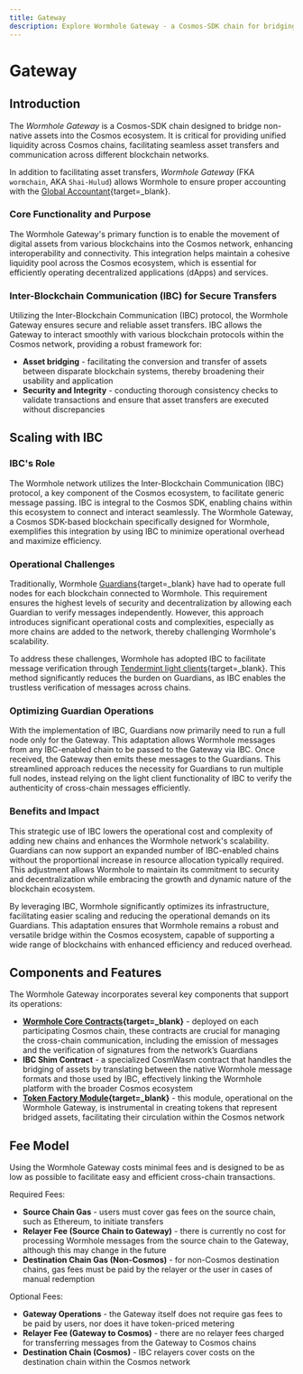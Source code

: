 ```yaml
---
title: Gateway
description: Explore Wormhole Gateway - a Cosmos-SDK chain for bridging assets into Cosmos, enhancing liquidity and cross-chain communication with IBC integration.
---
```


# Gateway 

## Introduction 

The _Wormhole Gateway_ is a Cosmos-SDK chain designed to bridge non-native assets into the Cosmos ecosystem. It is critical for providing unified liquidity across Cosmos chains, facilitating seamless asset transfers and communication across different blockchain networks.

In addition to facilitating asset transfers, _Wormhole Gateway_ (FKA `wormchain`, AKA `Shai-Hulud`) allows Wormhole to ensure proper accounting with the [Global Accountant](https://github.com/wormhole-foundation/wormhole/blob/main/whitepapers/0011_accountant.md){target=\_blank}. 


### Core Functionality and Purpose

The Wormhole Gateway's primary function is to enable the movement of digital assets from various blockchains into the Cosmos network, enhancing interoperability and connectivity. This integration helps maintain a cohesive liquidity pool across the Cosmos ecosystem, which is essential for efficiently operating decentralized applications (dApps) and services.

### Inter-Blockchain Communication (IBC) for Secure Transfers

Utilizing the Inter-Blockchain Communication (IBC) protocol, the Wormhole Gateway ensures secure and reliable asset transfers. IBC allows the Gateway to interact smoothly with various blockchain protocols within the Cosmos network, providing a robust framework for:

- **Asset bridging** - facilitating the conversion and transfer of assets between disparate blockchain systems, thereby broadening their usability and application
- **Security and Integrity** - conducting thorough consistency checks to validate transactions and ensure that asset transfers are executed without discrepancies

## Scaling with IBC

### IBC's Role

The Wormhole network utilizes the Inter-Blockchain Communication (IBC) protocol, a key component of the Cosmos ecosystem, to facilitate generic message passing. IBC is integral to the Cosmos SDK, enabling chains within this ecosystem to connect and interact seamlessly. The Wormhole Gateway, a Cosmos SDK-based blockchain specifically designed for Wormhole, exemplifies this integration by using IBC to minimize operational overhead and maximize efficiency.

### Operational Challenges

Traditionally, Wormhole [Guardians](/learn/infrastructure/guardians/){target=\_blank} have had to operate full nodes for each blockchain connected to Wormhole. This requirement ensures the highest levels of security and decentralization by allowing each Guardian to verify messages independently. However, this approach introduces significant operational costs and complexities, especially as more chains are added to the network, thereby challenging Wormhole's scalability.

To address these challenges, Wormhole has adopted IBC to facilitate message verification through [Tendermint light clients](https://docs.tendermint.com/v0.34/tendermint-core/light-client.html){target=\_blank}. This method significantly reduces the burden on Guardians, as IBC enables the trustless verification of messages across chains.

### Optimizing Guardian Operations

With the implementation of IBC, Guardians now primarily need to run a full node only for the Gateway. This adaptation allows Wormhole messages from any IBC-enabled chain to be passed to the Gateway via IBC. Once received, the Gateway then emits these messages to the Guardians. This streamlined approach reduces the necessity for Guardians to run multiple full nodes, instead relying on the light client functionality of IBC to verify the authenticity of cross-chain messages efficiently.

### Benefits and Impact

This strategic use of IBC lowers the operational cost and complexity of adding new chains and enhances the Wormhole network's scalability. Guardians can now support an expanded number of IBC-enabled chains without the proportional increase in resource allocation typically required. This adjustment allows Wormhole to maintain its commitment to security and decentralization while embracing the growth and dynamic nature of the blockchain ecosystem.

By leveraging IBC, Wormhole significantly optimizes its infrastructure, facilitating easier scaling and reducing the operational demands on its Guardians. This adaptation ensures that Wormhole remains a robust and versatile bridge within the Cosmos ecosystem, capable of supporting a wide range of blockchains with enhanced efficiency and reduced overhead.

## Components and Features

The Wormhole Gateway incorporates several key components that support its operations:

- **[Wormhole Core Contracts](/learn/messaging/core-contracts/){target=\_blank}** - deployed on each participating Cosmos chain, these contracts are crucial for managing the cross-chain communication, including the emission of messages and the verification of signatures from the network’s Guardians
- **IBC Shim Contract** - a specialized CosmWasm contract that handles the bridging of assets by translating between the native Wormhole message formats and those used by IBC, effectively linking the Wormhole platform with the broader Cosmos ecosystem
- **[Token Factory Module](https://github.com/CosmosContracts/juno/tree/v14.1.1/x/tokenfactory){target=\_blank}** - this module, operational on the Wormhole Gateway, is instrumental in creating tokens that represent bridged assets, facilitating their circulation within the Cosmos network

## Fee Model

Using the Wormhole Gateway costs minimal fees and is designed to be as low as possible to facilitate easy and efficient cross-chain transactions.

Required Fees: 

- **Source Chain Gas** - users must cover gas fees on the source chain, such as Ethereum, to initiate transfers
- **Relayer Fee (Source Chain to Gateway)** - there is currently no cost for processing Wormhole messages from the source chain to the Gateway, although this may change in the future
- **Destination Chain Gas (Non-Cosmos)** - for non-Cosmos destination chains, gas fees must be paid by the relayer or the user in cases of manual redemption

Optional Fees: 

- **Gateway Operations** - the Gateway itself does not require gas fees to be paid by users, nor does it have token-priced metering
- **Relayer Fee (Gateway to Cosmos)** - there are no relayer fees charged for transferring messages from the Gateway to Cosmos chains
- **Destination Chain (Cosmos)** - IBC relayers cover costs on the destination chain within the Cosmos network



